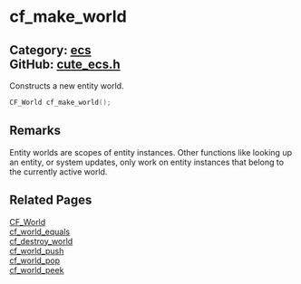 [//]: # (This file is automatically generated by Cute Framework's docs parser.)
[//]: # (Do not edit this file by hand!)
[//]: # (See: https://github.com/RandyGaul/cute_framework/blob/master/samples/docs_parser.cpp)
[](../header.md ':include')

# cf_make_world

Category: [ecs](/api_reference?id=ecs)  
GitHub: [cute_ecs.h](https://github.com/RandyGaul/cute_framework/blob/master/include/cute_ecs.h)  
---

Constructs a new entity world.

```cpp
CF_World cf_make_world();
```

## Remarks

Entity worlds are scopes of entity instances. Other functions like looking up an entity, or system updates, only work
on entity instances that belong to the currently active world.

## Related Pages

[CF_World](/ecs/cf_world.md)  
[cf_world_equals](/ecs/cf_world_equals.md)  
[cf_destroy_world](/ecs/cf_destroy_world.md)  
[cf_world_push](/ecs/cf_world_push.md)  
[cf_world_pop](/ecs/cf_world_pop.md)  
[cf_world_peek](/ecs/cf_world_peek.md)  
